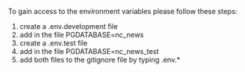 To gain access to the environment variables please follow these steps:

1) create a .env.development file
2) add in the file PGDATABASE=nc_news
3) create a .env.test file
4) add in the file PGDATABASE=nc_news_test
5) add both files to the gitignore file by typing .env.*
